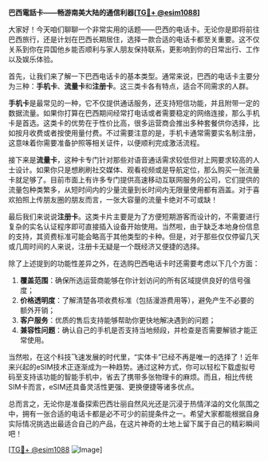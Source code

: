 **巴西電話卡——畅游南美大陆的通信利器[[TG💪+ @esim1088](https://t.me/s/esim1088)]**

大家好！今天咱们聊聊一个非常实用的话题——巴西的电话卡。无论你是即将前往巴西旅行，还是计划在巴西长期居住，选择一款合适的电话卡都至关重要。这不仅关系到你在异国他乡能否顺利与家人朋友保持联系，更影响到你的日常出行、工作以及娱乐体验。

首先，让我们来了解一下巴西电话卡的基本类型。通常来说，巴西的电话卡主要分为三种：**手机卡**、**流量卡**和**注册卡**。这三类卡各有特点，适合不同需求的人群。

**手机卡**是最常见的一种，它不仅提供通话服务，还支持短信功能，并且附带一定的数据流量。如果你打算在巴西期间经常打电话或者需要稳定的网络连接，那么手机卡是首选。这类卡的优势在于性价比高，很多运营商会推出多种套餐供你选择，比如按月收费或者按使用量付费。不过需要注意的是，手机卡通常需要实名制注册，这意味着你需要准备护照等相关证件，以便顺利完成激活流程。

接下来是**流量卡**，这种卡专门针对那些对语音通话需求较低但对上网要求较高的人士设计。如果你只是想刷刷社交媒体、观看视频或是导航定位，那么购买一张流量卡就足够了。目前市面上有许多专门提供高速移动互联网服务的公司，它们提供的流量包种类繁多，从短时间内的少量流量到长时间内无限量使用都有涵盖。对于喜欢拍照上传朋友圈的朋友而言，一张大容量的流量卡绝对不可或缺！

最后我们来说说**注册卡**。这类卡片主要是为了方便短期游客而设计的，不需要进行复杂的实名认证程序即可直接插入设备开始使用。当然啦，由于缺乏本地身份信息的支持，其资费标准可能会略高于其他类型的卡种。但是，对于那些仅仅停留几天或几周时间的人来说，注册卡无疑是一个既经济又便捷的选择。

除了上述提到的功能性差异之外，在选购巴西电话卡时还需要考虑以下几个方面：

1. **覆盖范围**：确保所选运营商能够在你计划访问的所有区域提供良好的信号强度；
2. **价格透明度**：了解清楚各项收费标准（包括漫游费用等），避免产生不必要的额外开销；
3. **客户服务**：优质的售后支持能够帮助你更快地解决遇到的问题；
4. **兼容性问题**：确认自己的手机是否支持当地频段，并检查是否需要解锁才能正常使用。

当然啦，在这个科技飞速发展的时代里，“实体卡”已经不再是唯一的选择了！近年来兴起的eSIM技术正逐渐成为一种趋势。通过这种方式，你可以轻松下载虚拟号码至支持该功能的智能手机中，省去了携带多张物理卡的麻烦。而且，相比传统SIM卡而言，eSIM还具备灵活性更强、更换便捷等诸多优点。

总而言之，无论你是准备探索巴西壮丽自然风光还是沉浸于热情洋溢的文化氛围之中，拥有一张合适的电话卡都是必不可少的前提条件之一。希望大家都能根据自身实际情况挑选出最适合自己的产品，在这片神奇的土地上留下属于自己的精彩瞬间吧！

[[TG💪+ @esim1088](https://t.me/s/esim1088) ![Image](https://i.postimg.cc/4NQfJmqS/Snipaste-2025-05-13-00-14-12.png)]
